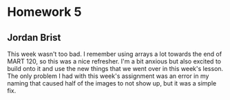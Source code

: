 # Homework 5
## Jordan Brist

This week wasn't too bad. I remember using arrays a lot towards the end of MART 120, so this was a nice refresher. I'm a bit anxious but also excited to build onto it and use the new things that we went over in this week's lesson. The only problem I had with this week's assignment was an error in my naming that caused half of the images to not show up, but it was a simple fix.